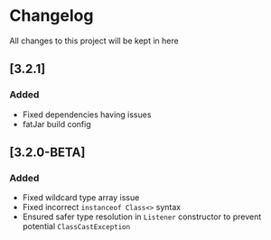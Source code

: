# Changelog
All changes to this project will be kept in here

## [3.2.1]
### Added
 - Fixed dependencies having issues
 - fatJar build config

## [3.2.0-BETA]
### Added
 - Fixed wildcard type array issue
 - Fixed incorrect `instanceof Class<>` syntax
 - Ensured safer type resolution in `Listener` constructor to prevent potential `ClassCastException`